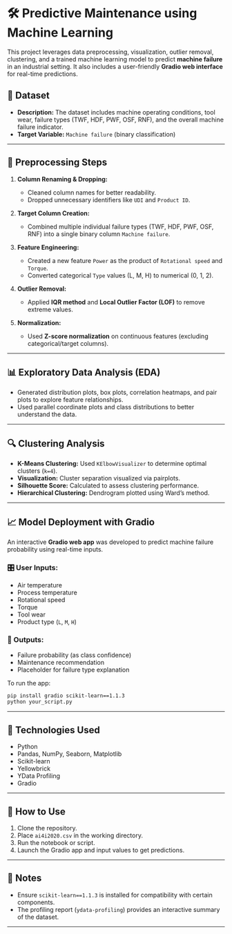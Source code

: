 # 🛠️ Predictive Maintenance using Machine Learning

This project leverages data preprocessing, visualization, outlier removal, clustering, and a trained machine learning model to predict **machine failure** in an industrial setting. It also includes a user-friendly **Gradio web interface** for real-time predictions.

## 📁 Dataset

* **Description:** The dataset includes machine operating conditions, tool wear, failure types (TWF, HDF, PWF, OSF, RNF), and the overall machine failure indicator.
* **Target Variable:** `Machine failure` (binary classification)

---

## 🔧 Preprocessing Steps

1. **Column Renaming & Dropping:**

   * Cleaned column names for better readability.
   * Dropped unnecessary identifiers like `UDI` and `Product ID`.

2. **Target Column Creation:**

   * Combined multiple individual failure types (TWF, HDF, PWF, OSF, RNF) into a single binary column `Machine failure`.

3. **Feature Engineering:**

   * Created a new feature `Power` as the product of `Rotational speed` and `Torque`.
   * Converted categorical `Type` values (L, M, H) to numerical (0, 1, 2).

4. **Outlier Removal:**

   * Applied **IQR method** and **Local Outlier Factor (LOF)** to remove extreme values.

5. **Normalization:**

   * Used **Z-score normalization** on continuous features (excluding categorical/target columns).

---

## 📊 Exploratory Data Analysis (EDA)

* Generated distribution plots, box plots, correlation heatmaps, and pair plots to explore feature relationships.
* Used parallel coordinate plots and class distributions to better understand the data.

---

## 🔍 Clustering Analysis

* **K-Means Clustering:** Used `KElbowVisualizer` to determine optimal clusters (`k=4`).
* **Visualization:** Cluster separation visualized via pairplots.
* **Silhouette Score:** Calculated to assess clustering performance.
* **Hierarchical Clustering:** Dendrogram plotted using Ward’s method.

---

## 📈 Model Deployment with Gradio

An interactive **Gradio web app** was developed to predict machine failure probability using real-time inputs.

### 🎛️ User Inputs:

* Air temperature
* Process temperature
* Rotational speed
* Torque
* Tool wear
* Product type (`L`, `M`, `H`)

### 🎯 Outputs:

* Failure probability (as class confidence)
* Maintenance recommendation
* Placeholder for failure type explanation

To run the app:

```bash
pip install gradio scikit-learn==1.1.3
python your_script.py
```

---

## 🧠 Technologies Used

* Python
* Pandas, NumPy, Seaborn, Matplotlib
* Scikit-learn
* Yellowbrick
* YData Profiling
* Gradio

---

## 🚀 How to Use

1. Clone the repository.
2. Place `ai4i2020.csv` in the working directory.
3. Run the notebook or script.
4. Launch the Gradio app and input values to get predictions.

---

## 📌 Notes

* Ensure `scikit-learn==1.1.3` is installed for compatibility with certain components.
* The profiling report (`ydata-profiling`) provides an interactive summary of the dataset.

---
